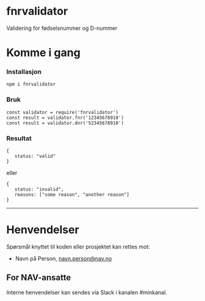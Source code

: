 fnrvalidator
================

Validering for fødselsnummer og D-nummer

# Komme i gang

### Installasjon
```
npm i fnrvalidator
```

### Bruk
```
const validator = require('fnrvalidator')
const result = validator.fnr('12345678910')
const result = validator.dnr('52345678910')
```

### Resultat
```
{
   status: "valid"
}
```

eller

```
{
   status: "invalid",
   reasons: ["some reason", "another reason"]
}
```

---

# Henvendelser

Spørsmål knyttet til koden eller prosjektet kan rettes mot:

* Navn på Person, navn.person@nav.no

## For NAV-ansatte

Interne henvendelser kan sendes via Slack i kanalen #minkanal.
